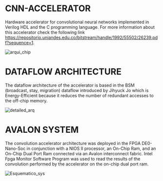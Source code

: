 # CNN-ACCELERATOR
Hardware accelerator for convolutional neural networks implemented in Verilog HDL and the C programming language. For more information about this accelerator check the following link https://repositorio.uniandes.edu.co/bitstream/handle/1992/55502/26239.pdf?sequence=1.

![arqui_chip](https://user-images.githubusercontent.com/47645091/172915146-1f963266-3a2f-4342-b404-da749a1ba707.png)

# DATAFLOW ARCHITECTURE

The dataflow architecture of the accelerator is based in the BSM (broadcast, stay, migration)  dataflow introduced by Jihyuck Jo which is Energy-Efficient because it reduces the number of redundant accesses to the off-chip memory.


![detailed_arq](https://user-images.githubusercontent.com/47645091/172915726-80be5ca7-0af3-4ce4-ba30-2a793b681a7f.png)


# AVALON SYSTEM

The convolution accelerator architecture was deployed in the FPGA DE0-Nano-Soc in conjunction with
a NIOS II processor, an On-Chip Ram, and an On-Chip Dual Port Ram connected via an Avalon
interconnect fabric. Intel Fpga Monitor Software Program was used to read the results of the convolution
performed by the accelerator on the on-chip dual port ram.

![Esquematico_sys](https://user-images.githubusercontent.com/47645091/172916317-0a5fd750-984f-44cd-a74a-4ec11ee7fed0.png)
